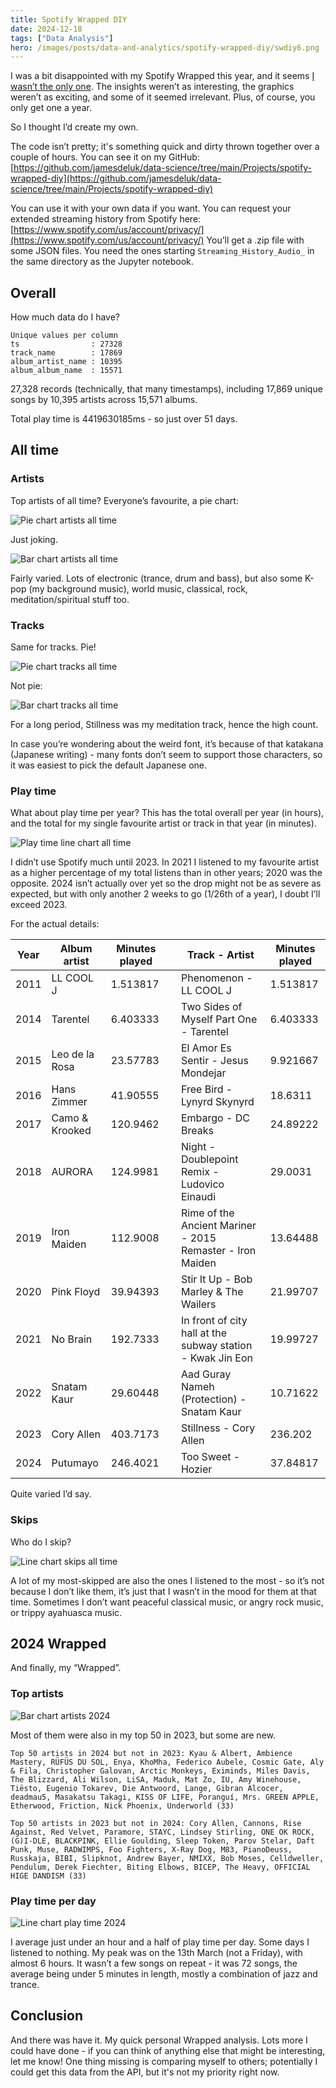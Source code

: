 ```yaml
---
title: Spotify Wrapped DIY
date: 2024-12-18
tags: ["Data Analysis"]
hero: /images/posts/data-and-analytics/spotify-wrapped-diy/swdiy6.png
---
```

I was a bit disappointed with my Spotify Wrapped this year, and it seems [I wasn’t the only one](https://thehustle.co/news/did-spotify-wrapped-miss-the-mark-this-year). The insights weren’t as interesting, the graphics weren’t as exciting, and some of it seemed irrelevant. Plus, of course, you only get one a year.

So I thought I’d create my own.

The code isn’t pretty; it's something quick and dirty thrown together over a couple of hours. You can see it on my GitHub: [https://github.com/jamesdeluk/data-science/tree/main/Projects/spotify-wrapped-diy](https://github.com/jamesdeluk/data-science/tree/main/Projects/spotify-wrapped-diy)

You can use it with your own data if you want. You can request your extended streaming history from Spotify here: [https://www.spotify.com/us/account/privacy/](https://www.spotify.com/us/account/privacy/) You’ll get a .zip file with some JSON files. You need the ones starting `Streaming_History_Audio_` in the same directory as the Jupyter notebook.

## Overall

How much data do I have?

```text
Unique values per column
ts                : 27328
track_name        : 17869
album_artist_name : 10395
album_album_name  : 15571
```

27,328 records (technically, that many timestamps), including 17,869 unique songs by 10,395 artists across 15,571 albums.

Total play time is 4419630185ms - so just over 51 days.

## All time

### Artists

Top artists of all time? Everyone’s favourite, a pie chart:

![Pie chart artists all time](/images/posts/data-and-analytics/spotify-wrapped-diy/swdiy0.png)

Just joking.

![Bar chart artists all time](/images/posts/data-and-analytics/spotify-wrapped-diy/swdiy1.png)

Fairly varied. Lots of electronic (trance, drum and bass), but also some K-pop (my background music), world music, classical, rock, meditation/spiritual stuff too.

### Tracks

Same for tracks. Pie!

![Pie chart tracks all time](/images/posts/data-and-analytics/spotify-wrapped-diy/swdiy2.png)

Not pie:

![Bar chart tracks all time](/images/posts/data-and-analytics/spotify-wrapped-diy/swdiy3.png)

For a long period, Stillness was my meditation track, hence the high count.

In case you’re wondering about the weird font, it’s because of that katakana (Japanese writing) - many fonts don’t seem to support those characters, so it was easiest to pick the default Japanese one.

### Play time

What about play time per year? This has the total overall per year (in hours), and the total for my single favourite artist or track in that year (in minutes).

![Play time line chart all time](/images/posts/data-and-analytics/spotify-wrapped-diy/swdiy4.png)

I didn’t use Spotify much until 2023. In 2021 I listened to my favourite artist as a higher percentage of my total listens than in other years; 2020 was the opposite. 2024 isn’t actually over yet so the drop might not be as severe as expected, but with only another 2 weeks to go (1/26th of a year), I doubt I’ll exceed 2023.

For the actual details:

| Year | Album artist | Minutes played |  | Track - Artist | Minutes played |
| --- | --- | --- | --- | --- | --- |
| 2011 | LL COOL J | 1.513817 |  | Phenomenon - LL COOL J | 1.513817 |
| 2014 | Tarentel | 6.403333 |  | Two Sides of Myself Part One - Tarentel | 6.403333 |
| 2015 | Leo de la Rosa | 23.57783 |  | El Amor Es Sentir - Jesus Mondejar | 9.921667 |
| 2016 | Hans Zimmer | 41.90555 |  | Free Bird - Lynyrd Skynyrd | 18.6311 |
| 2017 | Camo & Krooked | 120.9462 |  | Embargo - DC Breaks | 24.89222 |
| 2018 | AURORA | 124.9981 |  | Night - Doublepoint Remix - Ludovico Einaudi | 29.0031 |
| 2019 | Iron Maiden | 112.9008 |  | Rime of the Ancient Mariner - 2015 Remaster - Iron Maiden | 13.64488 |
| 2020 | Pink Floyd | 39.94393 |  | Stir It Up - Bob Marley & The Wailers | 21.99707 |
| 2021 | No Brain | 192.7333 |  | In front of city hall at the subway station - Kwak Jin Eon | 19.99727 |
| 2022 | Snatam Kaur | 29.60448 |  | Aad Guray Nameh (Protection) - Snatam Kaur | 10.71622 |
| 2023 | Cory Allen | 403.7173 |  | Stillness - Cory Allen | 236.202 |
| 2024 | Putumayo | 246.4021 |  | Too Sweet - Hozier | 37.84817 |

Quite varied I’d say.

### Skips

Who do I skip?

![Line chart skips all time](/images/posts/data-and-analytics/spotify-wrapped-diy/swdiy5.png)

A lot of my most-skipped are also the ones I listened to the most - so it’s not because I don’t like them, it’s just that I wasn’t in the mood for them at that time. Sometimes I don’t want peaceful classical music, or angry rock music, or trippy ayahuasca music.

## 2024 Wrapped

And finally, my “Wrapped”.

### Top artists

![Bar chart artists 2024](/images/posts/data-and-analytics/spotify-wrapped-diy/swdiy6.png)

Most of them were also in my top 50 in 2023, but some are new.

```text
Top 50 artists in 2024 but not in 2023: Kyau & Albert, Ambience Mastery, RÜFÜS DU SOL, Enya, KhoMha, Federico Aubele, Cosmic Gate, Aly & Fila, Christopher Galovan, Arctic Monkeys, Eximinds, Miles Davis, The Blizzard, Ali Wilson, LiSA, Maduk, Mat Zo, IU, Amy Winehouse, Tiësto, Eugenio Tokarev, Die Antwoord, Lange, Gibran Alcocer, deadmau5, Masakatsu Takagi, KISS OF LIFE, Poranguí, Mrs. GREEN APPLE, Etherwood, Friction, Nick Phoenix, Underworld (33)

Top 50 artists in 2023 but not in 2024: Cory Allen, Cannons, Rise Against, Red Velvet, Paramore, STAYC, Lindsey Stirling, ONE OK ROCK, (G)I-DLE, BLACKPINK, Ellie Goulding, Sleep Token, Parov Stelar, Daft Punk, Muse, RADWIMPS, Foo Fighters, X-Ray Dog, M83, PianoDeuss, Russkaja, BIBI, Slipknot, Andrew Bayer, NMIXX, Bob Moses, Celldweller, Pendulum, Derek Fiechter, Biting Elbows, BICEP, The Heavy, OFFICIAL HIGE DANDISM (33)
```

### Play time per day

![Line chart play time 2024](/images/posts/data-and-analytics/spotify-wrapped-diy/swdiy7.png)

I average just under an hour and a half of play time per day. Some days I listened to nothing. My peak was on the 13th March (not a Friday), with almost 6 hours. It wasn’t a few songs on repeat - it was 72 songs, the average being under 5 minutes in length, mostly a combination of jazz and trance.

## Conclusion

And there was have it. My quick personal Wrapped analysis. Lots more I could have done - if you can think of anything else that might be interesting, let me know! One thing missing is comparing myself to others; potentially I could get this data from the API, but it's not my priority right now.
